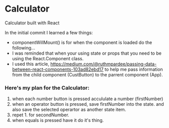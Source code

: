 # Calculator
Calculator built with React

In the initial commit I learned a few things:
 - componentWillMount() is for when the component is loaded do the following...
 - I was reminded that when your using state or props that you need to be using the React.Component class.
 - I used this article, https://medium.com/@ruthmpardee/passing-data-between-react-components-103ad82ebd17 to help me pass information from the child component (CustButton) to the parrent component (App).


 ### Here's my plan for the Calculator:
  1. when each number button is pressed accululate a number (firstNumber)
  2. when an operator button is pressed, save firstNumber into the state. and also save the selected operartor as another state item.
  3. repet 1. for secondNumber.
  4. when equals is pressed have it do it's thing.